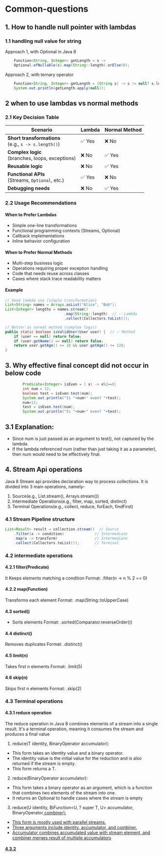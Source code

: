 # Common-questions

## 1. How to handle null pointer with lambdas
### 1.1 handling null value for string
Approach 1, with Optional in Java 8
```java
    Function<String, Integer> getLength = s ->
    Optional.ofNullable(s).map(String::length).orElse(0);
```
Approach 2, with ternary operator
```java
    Function<String, Integer> getLength = (String s) -> s != null? s.length():0;
    System.out.println(getLength.apply(null));
```
## 2 when to use lambdas vs normal methods

### 2.1 Key Decision Table

| Scenario                          | Lambda | Normal Method |
|-----------------------------------|--------|---------------|
| **Short transformations**<br>(e.g., `s -> s.length()`) | ✅ Yes | ❌ No |
| **Complex logic**<br>(branches, loops, exceptions) | ❌ No | ✅ Yes |
| **Reusable logic**               | ❌ No | ✅ Yes |
| **Functional APIs**<br>(Streams, `Optional`, etc.) | ✅ Yes | ❌ No |
| **Debugging needs**              | ❌ No | ✅ Yes |

### 2.2 Usage Recommendations
#### When to Prefer Lambdas
- Simple one-line transformations
- Functional programming contexts (Streams, Optional)
- Callback implementations
- Inline behavior configuration

#### When to Prefer Normal Methods
- Multi-step business logic
- Operations requiring proper exception handling
- Code that needs reuse across classes
- Cases where stack trace readability matters

#### Example

```java
// Good lambda use (simple transformation)
List<String> names = Arrays.asList("Alice", "Bob");
List<Integer> lengths = names.stream()
                           .map(String::length)  // ✅ Lambda
                           .collect(Collectors.toList());

// Better as normal method (complex logic)
public static boolean isValidUser(User user) {  // ✅ Method
    if (user == null) return false;
    if (user.getName() == null) return false;
    return user.getAge() >= 18 && user.getAge() <= 120;
}
```
## 3. Why effective final concept did not occur in below code
```java
        Predicate<Integer> isEven = ( x) -> x%2==0;
        int num = 12;
        boolean test = isEven.test(num);
        System.out.println("Is "+num+" even? "+test);
        num=11;
        test = isEven.test(num);
        System.out.println("Is "+num+" even? "+test);
```
## 3.1 Explanation:
- Since num is just passed as an argument to test(), not captured by the lambda.
- If the lambda referenced num (rather than just taking it as a parameter), then num would need to be effectively final.

## 4. Stream Api operations
Java 8 Stream api provides declaration way to process collections.
It is divided into 3 main operations, namely-
1. Source(e.g., List.stream(), Arrays.stream())
2. Intermediate Operations(e.g., filter, map, sorted, distinct)
3. Terminal Operations(e.g., collect, reduce, forEach, findFirst)

### 4.1 Stream Pipeline structure
```java
List<Result> result = collection.stream()  // Source
    .filter(x -> condition)              // Intermediate
    .map(x -> transform)                 // Intermediate
    .collect(Collectors.toList());       // Terminal
```

### 4.2 intermediate operations
#### 4.2.1 filter(Predicate)	
It Keeps elements matching a condition
Format: .filter(n -> n % 2 == 0)

#### 4.2.2 map(Function)	
Transforms each element
Format: .map(String::toUpperCase)

#### 4.3 sorted()
- Sorts elements
Format: .sorted(Comparator.reverseOrder())

#### 4.4 distinct()
Removes duplicates
Format: .distinct()

#### 4.5 limit(n)
Takes first n elements
Format: .limit(5)

#### 4.6 skip(n)
Skips first n elements
Format: .skip(2)

### 4.3 Terminal operations
#### 4.3.1 reduce operation
The reduce operation in Java 8 combines elements of a stream into a single result. 
It's a terminal operation, meaning it consumes the stream and produces a final value

1. reduce(T identity, BinaryOperator<T> accumulator):
- This form takes an identity value and a binary operator. 
- The identity value is the initial value for the reduction and is also returned if the stream is empty. 
- This form returns a T.

2. reduce(BinaryOperator<T> accumulator):
- This form takes a binary operator as an argument, which is a function that combines two elements of the stream into one. 
- It returns an Optional<T> to handle cases where the stream is empty

3. reduce(U identity, BiFunction<U, ? super T, U> accumulator, BinaryOperator<U> combiner):
- This form is mostly used with parallel streams.
- Three arguments include identity, accumulator, and combiner.
- Accumulator combines accumulated value with stream element, and combiner merges result of multiple accumulators

#### 4.3.2 